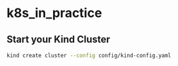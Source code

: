 # k8s_in_practice


## Start your Kind Cluster

```bash
kind create cluster --config config/kind-config.yaml
```